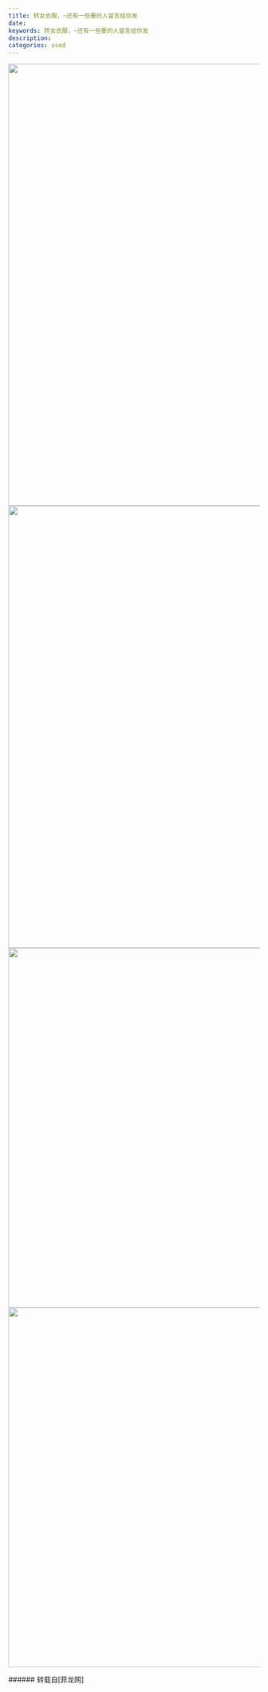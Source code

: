 ```yaml
---
title: 转女衣服，~还有一些要的人留言给你发
date: 
keywords: 转女衣服，~还有一些要的人留言给你发
description: 
categories: used
---
```

<td class="t_f" id="postmessage_2387730">

<img alt="" border="0" class="zoom" data-cf-modified-ed6a45d86e2d576fc6748d6c-="" file="http://ffsvip.net/images/nv/8_3.jpg" id="aimg_h6yg0" lazyloadthumb="1" onclick="" onmouseover="" src="http://ffsvip.net/images/nv/8_3.jpg"/><img alt="" border="0" class="zoom" data-cf-modified-ed6a45d86e2d576fc6748d6c-="" file="http://ffsvip.net/images/nv/16_8.png" height="885" id="aimg_mT446" onclick="" onmouseover="" src="http://ffsvip.net/images/nv/16_8.png" style="cursor:pointer" width="720"/><img alt="" border="0" class="zoom" data-cf-modified-ed6a45d86e2d576fc6748d6c-="" file="http://ffsvip.net/images/nv/17_1.png" height="885" id="aimg_c4aTG" onclick="" onmouseover="" src="http://ffsvip.net/images/nv/17_1.png" style="cursor:pointer" width="720"/><img alt="" border="0" class="zoom" data-cf-modified-ed6a45d86e2d576fc6748d6c-="" file="http://ffsvip.net/images/nv/2_4.jpg" height="720" id="aimg_NUr9J" onclick="" onmouseover="" src="http://ffsvip.net/images/nv/2_4.jpg" style="cursor:pointer" width="720"/><img alt="" border="0" class="zoom" data-cf-modified-ed6a45d86e2d576fc6748d6c-="" file="http://ffsvip.net/images/nv/2_5.jpg" height="720" id="aimg_fRJRl" onclick="" onmouseover="" src="http://ffsvip.net/images/nv/2_5.jpg" style="cursor:pointer" width="720"/><br/>
</td>
###### 转载自[菲龙网]